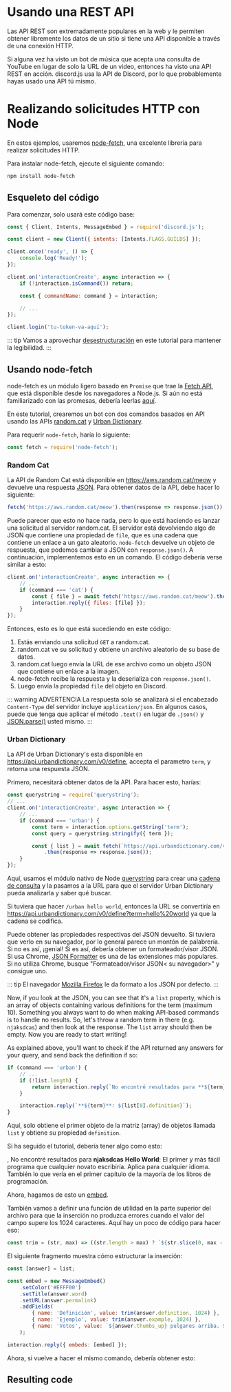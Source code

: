 # Usando una REST API

Las API REST son extremadamente populares en la web y le permiten obtener libremente los datos de un sitio si tiene una API disponible a través de una conexión HTTP.

Si alguna vez ha visto un bot de música que acepta una consulta de YouTube en lugar de solo la URL de un video, entonces ha visto una API REST en acción. discord.js usa la API de Discord, por lo que probablemente hayas usado una API tú mismo.

# Realizando solicitudes HTTP con Node

En estos ejemplos, usaremos [node-fetch](https://www.npmjs.com/package/node-fetch), una excelente librería para realizar solicitudes HTTP.

Para instalar node-fetch, ejecute el siguiente comando:

```bash
npm install node-fetch
```

## Esqueleto del código

Para comenzar, solo usará este código base:

<!-- eslint-disable require-await -->
```js
const { Client, Intents, MessageEmbed } = require('discord.js');

const client = new Client({ intents: [Intents.FLAGS.GUILDS] });

client.once('ready', () => {
	console.log('Ready!');
});

client.on('interactionCreate', async interaction => {
	if (!interaction.isCommand()) return;

	const { commandName: command } = interaction;

	// ...
});

client.login('tu-token-va-aquí');
```

::: tip
Vamos a aprovechar [desestructuración](/additional-info/es6-syntax.md#desestructuración) en este tutorial para mantener la legibilidad.
:::

## Usando node-fetch

node-fetch es un módulo ligero basado en `Promise` que trae la [Fetch API](https://developer.mozilla.org/es/docs/Web/API/Fetch_API), que está disponible desde los navegadores a Node.js. Si aún no está familiarizado con las promesas, debería leerlas [aquí](/additional-info/async-await.md).

En este tutorial, crearemos un bot con dos comandos basados en API usando las APIs [random.cat](https://aws.random.cat) y [Urban Dictionary](https://www.urbandictionary.com).

Para requerir `node-fetch`, haría lo siguiente:

```js
const fetch = require('node-fetch');
```

### Random Cat

La API de Random Cat está disponible en https://aws.random.cat/meow y devuelve una respuesta [JSON](https://developer.mozilla.org/es/docs/Web/JavaScript/Reference/Global_Objects/JSON). Para obtener datos de la API, debe hacer lo siguiente:

```js
fetch('https://aws.random.cat/meow').then(response => response.json());
```

Puede parecer que esto no hace nada, pero lo que está haciendo es lanzar una solicitud al servidor random.cat. El servidor está devolviendo algo de JSON que contiene una propiedad de `file`, que es una cadena que contiene un enlace a un gato aleatorio. `node-fetch` devuelve un objeto de respuesta, que podemos cambiar a JSON con `response.json()`. A continuación, implementemos esto en un comando. El código debería verse similar a esto:

```js {3-6}
client.on('interactionCreate', async interaction => {
	// ...
	if (command === 'cat') {
		const { file } = await fetch('https://aws.random.cat/meow').then(response => response.json());
		interaction.reply({ files: [file] });
	}
});
```

Entonces, esto es lo que está sucediendo en este código:

1. Estás enviando una solicitud `GET` a random.cat.
2. random.cat ve su solicitud y obtiene un archivo aleatorio de su base de datos.
3. random.cat luego envía la URL de ese archivo como un objeto JSON que contiene un enlace a la imagen.
4. node-fetch recibe la respuesta y la deserializa con `response.json()`.
5. Luego envía la propiedad `file` del objeto en Discord.

::: warning ADVERTENCIA
La respuesta solo se analizará si el encabezado `Content-Type` del servidor incluye `application/json`. En algunos casos, puede que tenga que aplicar el método `.text()` en lugar de `.json()` y [JSON.parse()](https://developer.mozilla.org/es/docs/Web/JavaScript/Reference/Global_Objects/JSON/parse) usted mismo.
:::

### Urban Dictionary

La API de Urban Dictionary's esta disponible en https://api.urbandictionary.com/v0/define, accepta el parametro `term`, y retorna una respuesta JSON.

Primero, necesitará obtener datos de la API. Para hacer esto, harías:

```js {1,5-11}
const querystring = require('querystring');
// ...
client.on('interactionCreate', async interaction => {
	// ...
	if (command === 'urban') {
		const term = interaction.options.getString('term');
		const query = querystring.stringify({ term });

		const { list } = await fetch(`https://api.urbandictionary.com/v0/define?${query}`)
			.then(response => response.json());
	}
});
```

Aquí, usamos el módulo nativo de Node [querystring](https://nodejs.org/api/querystring.html) para crear una  [cadena de consulta](https://es.wikipedia.org/wiki/Query_string) y la pasamos a la URL para que el servidor Urban Dictionary pueda analizarla y saber qué buscar.

Si tuviera que hacer `/urban hello world`, entonces la URL se convertiría en https://api.urbandictionary.com/v0/define?term=hello%20world ya que la cadena se codifica.

Puede obtener las propiedades respectivas del JSON devuelto. Si tuviera que verlo en su navegador, por lo general parece un montón de palabrería. Si no es así, ¡genial! Si es así, debería obtener un formateador/visor JSON. Si usa Chrome, [JSON Formatter](https://chrome.google.com/webstore/detail/json-formatter/bcjindcccaagfpapjjmafapmmgkkhgoa) es una de las extensiones más populares. Si no utiliza Chrome, busque "Formateador/visor JSON&lt; su navegador&gt;" y consigue uno.

::: tip
El navegador [Mozilla Firefox](https://www.mozilla.org/es-ES/firefox/new/) le da formato a los JSON por defecto.
:::

Now, if you look at the JSON, you can see that it's a `list` property, which is an array of objects containing various definitions for the term (maximum 10). Something you always want to do when making API-based commands is to handle no results. So, let's throw a random term in there (e.g. `njaksdcas`) and then look at the response. The `list` array should then be empty. Now you are ready to start writing!

As explained above, you'll want to check if the API returned any answers for your query, and send back the definition if so:

```js {3-5,7}
if (command === 'urban') {
	// ...
	if (!list.length) {
		return interaction.reply(`No encontré resultados para **${term}**.`);
	}

	interaction.reply(`**${term}**: ${list[0].definition}`);
}
```

Aquí, solo obtiene el primer objeto de la matriz (array) de objetos llamada `list` y obtiene su propiedad `definition`.

Si ha seguido el tutorial, debería tener algo como esto:

<DiscordMessages>
	<DiscordMessage profile="bot">
		<template #interactions>
			<DiscordInteraction
				profile="user"
				:command="true"
			>urban</DiscordInteraction>
		</template>
		<DiscordMention :highlight="true" profile="user" />, No encontré resultados para <strong>njaksdcas</strong>
	</DiscordMessage>
	<DiscordMessage profile="bot">
		<template #interactions>
			<DiscordInteraction
				profile="user"
				:command="true"
			>urban</DiscordInteraction>
		</template>
		<strong>Hello World</strong>: El primer y más fácil programa que cualquier novato escribiría. Aplica para cualquier idioma. También lo que vería en el primer capítulo de la mayoría de los libros de programación.
	</DiscordMessage>
</DiscordMessages>

Ahora, hagamos de esto un [embed](/popular-topics/embeds.md).

También vamos a definir una función de utilidad en la parte superior del archivo para que la inserción no produzca errores cuando el valor del campo supere los 1024 caracteres. Aquí hay un poco de código para hacer eso:

```js
const trim = (str, max) => ((str.length > max) ? `${str.slice(0, max - 3)}...` : str);
```

El siguiente fragmento muestra cómo estructurar la inserción:
```js
const [answer] = list;

const embed = new MessageEmbed()
	.setColor('#EFFF00')
	.setTitle(answer.word)
	.setURL(answer.permalink)
	.addFields(
		{ name: 'Definición', value: trim(answer.definition, 1024) },
		{ name: 'Ejemplo', value: trim(answer.example, 1024) },
		{ name: 'Votos', value: `${answer.thumbs_up} pulgares arriba. ${answer.thumbs_down} pulgares abajo.` },
	);

interaction.reply({ embeds: [embed] });
```

Ahora, si vuelve a hacer el mismo comando, debería obtener esto:

<DiscordMessages>
	<DiscordMessage profile="bot">
		<template #interactions>
			<DiscordInteraction
				profile="user"
				:command="true"
			>urban</DiscordInteraction>
		</template>
		<template #embeds>
			<DiscordEmbed border-color="#EFFF00" embed-title="Hola mundo" url="https://www.urbandictionary.com/define.php?term=hello%20world">
				<template #fields>
					<DiscordEmbedFields>
						<DiscordEmbedField field-title="Definición">
							El primer y más fácil programa que cualquier novato escribiría. Aplica para cualquier idioma. También lo que vería en el primer capítulo de la mayoría de los libros de programación.
						</DiscordEmbedField>
						<DiscordEmbedField field-title="Ejemplo">
							Programador novato: ¡Oye, acabo de asistir a mi primera lección de programación antes! <br>
							Veterano en .NET: ¿Oh? ¿Qué puedes hacer? <br>
							Programador novato: Podría hacer que aparezca un cuadro de diálogo que diga "¡Hola mundo!" !!! <br>
							Veterano en .NET: Jaja... ¡hey chicos! miren, un programador de "hola mundo" <br><br>
							Console.WriteLine("Hola mundo")
						</DiscordEmbedField>
						<DiscordEmbedField field-title="Votos">
							122 pulgares arriba. <br>
							42 pulgares abajo.
						</DiscordEmbedField>
					</DiscordEmbedFields>
				</template>
			</DiscordEmbed>
		</template>
	</DiscordMessage>
</DiscordMessages>

## Resulting code

<ResultingCode />
